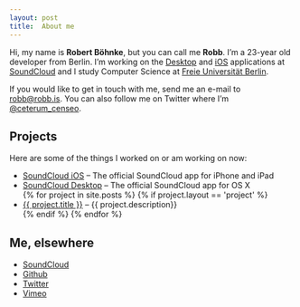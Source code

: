 ```yaml
---
layout: post
title:  About me
---
```


Hi, my name is **Robert Böhnke**, but you can call me **Robb**.
I’m a 23-year old developer from Berlin.
I’m working on the [Desktop][soundcloud_desktop] and
[iOS][soundcloud_ios] applications at [SoundCloud][soundcloud] and I study
Computer Science at [Freie Universität Berlin][fu_berlin].

If you would like to get in touch with me, send me an e-mail to
[robb@robb.is](mailto:robb@robb.is). You can also follow me on
Twitter where I’m [@ceterum_censeo][twitter].

## Projects

Here are some of the things I worked on or am working on now:

<ul>
  <li>
    <a href="http://itunes.apple.com/en/app/soundcloud/id336353151">SoundCloud iOS</a> – The official SoundCloud app for iPhone and iPad
  </li>
  <li>
    <a href="http://itunes.apple.com/en/app/soundcloud/id412754595">SoundCloud Desktop</a> – The official SoundCloud app for OS X
  </li>
{% for project in site.posts %}
  {% if project.layout == 'project' %}
    <li>
      <a href="{{ project.url }}">{{ project.title }}</a> – {{ project.description}}
    </li>
  {% endif %}
{% endfor %}
</ul>

## Me, elsewhere

* [SoundCloud][soundcloud_profile]
* [Github][github]
* [Twitter][twitter]
* [Vimeo][vimeo]

[soundcloud_desktop]: http://itunes.apple.com/en/app/soundcloud/id412754595
[soundcloud_ios]:     http://itunes.apple.com/en/app/soundcloud/id336353151
[soundcloud]:         https://soundcloud.com
[fu_berlin]:          http://www.fu-berlin.de

[soundcloud_profile]: https://soundcloud.com/robb
[github]:             https://github.com/robb
[vimeo]:              https://vimeo.com/robb
[twitter]:            https://twitter.com/ceterum_censeo
